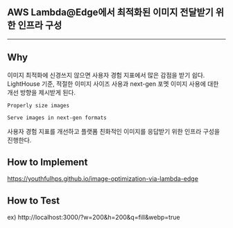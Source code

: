 ## AWS Lambda@Edge에서 최적화된 이미지 전달받기 위한 인프라 구성

---

## Why

이미지 최적화에 신경쓰지 않으면 사용자 경험 지표에서 많은 감점을 받기 쉽다. LightHouse 기준, 적절한 이미지 사이즈 사용과 next-gen 포멧 이미지 사용에 대한 개선 방향을 제시받게 된다.

`Properly size images`

`Serve images in next-gen formats`

사용자 경험 지표를 개선하고 플랫폼 친화적인 이미지를 응답받기 위한 인프라 구성을 진행한다.

## How to Implement

https://youthfulhps.github.io/image-optimization-via-lambda-edge

## How to Test

ex) http://localhost:3000/?w=200&h=200&q=fill&webp=true
